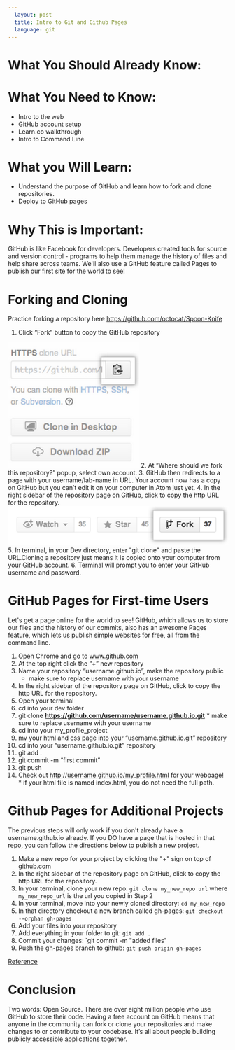 ```yaml
---
  layout: post
  title: Intro to Git and Github Pages
  language: git
---
```


# What You Should Already Know:

# What You Need to Know:
+ Intro to the web
+ GitHub account setup
+ Learn.co walkthrough
+ Intro to Command Line


#  What you Will Learn:
+ Understand the purpose of GitHub and learn how to fork and clone repositories.
+ Deploy to GitHub pages


# Why This is Important:
GitHub is like Facebook for developers. Developers created tools for source and version control - programs to help them manage the history of files and help share across teams. We'll also use a GitHub feature called Pages to publish our first site for the world to see!

# Forking and Cloning
Practice forking a repository here https://github.com/octocat/Spoon-Knife
  1. Click “Fork” button to copy the GitHub repository

  <img src= "https://raw.githubusercontent.com/learn-co-curriculum/cssi-1.7-intro-git-gitpages/master/images/clone.png" width="300">
  2. At “Where should we fork this repository?” popup, select own account.
  3. GitHub then redirects to a page with your username/lab-name in URL. Your account now has a copy on GitHub but you can’t edit it on your computer in Atom just yet.
  4. In the right sidebar of the repository page on GitHub, click to copy the http URL for the repository.

  <img src= "https://raw.githubusercontent.com/learn-co-curriculum/cssi-1.7-intro-git-gitpages/master/images/fork.png">
  5. In terminal, in your Dev directory, enter "git clone" and paste the URL.Cloning a repository just means it is copied onto your computer from your GitHub account.
  6. Terminal will prompt you to enter your GitHub username and password.

# GitHub Pages for First-time Users
Let's get a page online for the world to see!
GitHub, which allows us to  store our files and the history of our commits, also has an awesome Pages feature, which lets us publish simple websites for free, all from the command line.



  1. Open Chrome and go to www.github.com
  2. At the top right click the “+” new repository
  3. Name your repository “username.github.io”, make the repository public
      * make sure to  replace username with your username
  4. In the right sidebar of the repository page on GitHub, click to copy the http URL for the repository.
  5. Open your terminal
  6. cd into your dev folder
  7. git clone **https://github.com/username/username.github.io.git**
    * make sure to  replace username with your username
  8. cd into your my_profile_project
  9. mv your html and css page into your “username.github.io.git” repository
  10. cd into your “username.github.io.git” repository
  11. git add .
  12. git commit -m “first commit”
  13. git push
  14. Check out http://username.github.io/my_profile.html for your webpage!
    * if your html file is named index.html, you do not need the full path.

#  Github Pages for Additional Projects
The previous steps will only work if you don't already have a username.github.io already. If you DO have a page that is hosted in that repo, you can follow the directions below to publish a new project.

1. Make a new repo for your project by clicking the "+" sign on top of github.com
2. In the right sidebar of the repository page on GitHub, click to copy the http URL for the repository.
3. In your terminal, clone your new repo: `git clone my_new_repo url` where `my_new_repo_url` is the url you copied in Step 2
4. In your terminal, move into your newly cloned directory: `cd my_new_repo`
5. In that directory checkout a new branch called gh-pages:  `git checkout --orphan gh-pages`
6. Add your files into your repository
7. Add everything in your folder to git: `git add .`
7. Commit your changes: `git commit -m "added files"
8. Push the gh-pages branch to github: `git push origin gh-pages`


[Reference](https://help.github.com/articles/creating-project-pages-manually/)


# Conclusion
Two words: Open Source. There are over eight million people who use GitHub to store their code. Having a free account on GitHub means that anyone in the community can fork or clone your repositories and make changes to or contribute to your codebase. It’s all about people building publicly accessible applications together.
